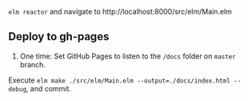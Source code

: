 `elm reactor` and navigate to http://localhost:8000/src/elm/Main.elm

## Deploy to gh-pages

1. One time: Set GitHub Pages to listen to the `/docs` folder on `master` branch.

Execute `elm make ./src/elm/Main.elm --output=./docs/index.html --debug`, and commit.